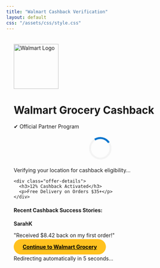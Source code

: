 ```yaml
---
title: "Walmart Cashback Verification"
layout: default
css: "/assets/css/style.css"
---
```


<div class="verification-container">
  <div class="walmart-header">
    <img src="https://i.imgur.com/JfAnW4C.png" alt="Walmart Logo" width="120">
    <h1>Walmart Grocery Cashback</h1>
    <p class="verified-badge">✔ Official Partner Program</p>
  </div>

  <div class="verification-message">
    <div class="loader"></div>
    <p class="redirect-text">Verifying your location for cashback eligibility...</p>
    
    <div class="offer-details">
      <h3>12% Cashback Activated</h3>
      <p>Free Delivery on Orders $35+</p>
    </div>
  </div>

  <div class="user-comments">
    <h4>Recent Cashback Success Stories:</h4>
    <div class="comment">
      <strong>SarahK</strong>
      <p>"Received $8.42 back on my first order!"</p>
    </div>
  </div>

  <div class="cta-footer">
    <a href="https://www.walmart.com/grocery" class="cta-button">Continue to Walmart Grocery</a>
    <p class="small-text">Redirecting automatically in <span id="countdown">5</span> seconds...</p>
  </div>
</div>

<script>
// 5-second countdown
let seconds = 5;
const countdown = setInterval(() => {
  document.getElementById('countdown').textContent = --seconds;
  if(seconds <= 0) {
    clearInterval(countdown);
    window.location.href = "https://www.walmart.com/grocery";
  }
}, 1000);
</script>

<style>
.verification-container {
  max-width: 600px;
  margin: 0 auto;
  padding: 20px;
}
.loader {
  border: 5px solid #f3f3f3;
  border-top: 5px solid #0071cc;
  border-radius: 50%;
  width: 50px;
  height: 50px;
  animation: spin 1s linear infinite;
  margin: 20px auto;
}
@keyframes spin {
  0% { transform: rotate(0deg); }
  100% { transform: rotate(360deg); }
}
.cta-button {
  background: #ffc220;
  color: #000;
  padding: 12px 24px;
  border-radius: 50px;
  font-weight: bold;
}
</style>
